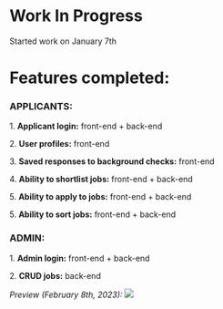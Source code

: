 <h1>Work In Progress</h1>

<p>Started work on January 7th</p>
<h1>Features completed:</h1>
<h3>APPLICANTS:</h3>
<p>1. <b>Applicant login:</b> front-end + back-end</p>
<p>2. <b>User profiles:</b> front-end</p>
<p>3. <b>Saved responses to background checks:</b> front-end</p>
<p>4. <b>Ability to shortlist jobs:</b> front-end + back-end</p>
<p>5. <b>Ability to apply to jobs:</b> front-end + back-end</p>
<p>5. <b>Ability to sort jobs:</b> front-end + back-end</p>
<h3>ADMIN:</h3>
<p>1. <b>Admin login:</b> front-end + back-end</p>
<p>2. <b>CRUD jobs:</b> back-end</p>

<i>Preview (February 8th, 2023):</i>
<img src="https://cdn.discordapp.com/attachments/715319623637270638/1069371867804205056/image.png"/>
